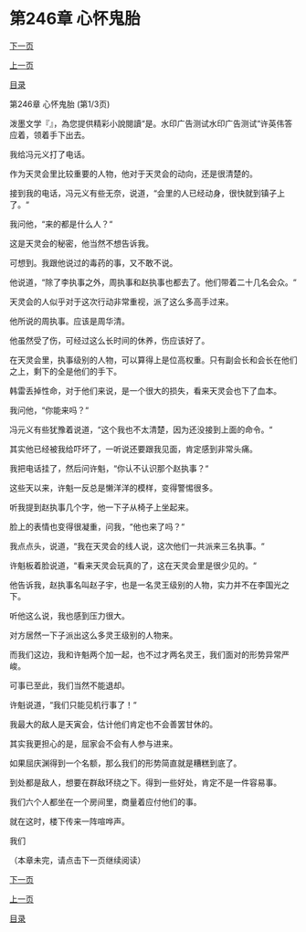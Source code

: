 <h1>第246章  心怀鬼胎</h1>
            <div><p><a href="./0736_%E7%AC%AC246%E7%AB%A0_%E5%BF%83%E6%80%80%E9%AC%BC%E8%83%8E.md">下一页</a></p><p><a href="./0734_%E7%AC%AC245%E7%AB%A0_%E9%AC%BC%E9%97%A8%E5%B4%96.md">上一页</a></p><p><a href="../">目录</a></p></div>
            <div><p>第246章  心怀鬼胎 (第1/3页)</p><p>泼墨文学『』，為您提供精彩小說閱讀“是。水印广告测试水印广告测试“许英伟答应着，领着手下出去。</p><p>我给冯元义打了电话。</p><p>作为天灵会里比较重要的人物，他对于天灵会的动向，还是很清楚的。</p><p>接到我的电话，冯元义有些无奈，说道，“会里的人已经动身，很快就到镇子上了。“</p><p>我问他，“来的都是什么人？“</p><p>这是天灵会的秘密，他当然不想告诉我。</p><p>可想到。我跟他说过的毒药的事，又不敢不说。</p><p>他说道，“除了李执事之外，周执事和赵执事也都去了。他们带着二十几名会众。“</p><p>天灵会的人似乎对于这次行动非常重视，派了这么多高手过来。</p><p>他所说的周执事。应该是周华清。</p><p>他虽然受了伤，可经过这么长时间的休养，伤应该好了。</p><p>在天灵会里，执事级别的人物，可以算得上是位高权重。只有副会长和会长在他们之上，剩下的全是他们的手下。</p><p>韩雷丢掉性命，对于他们来说，是一个很大的损失，看来天灵会也下了血本。</p><p>我问他，“你能来吗？“</p><p>冯元义有些犹豫着说道，“这个我也不太清楚，因为还没接到上面的命令。“</p><p>其实他已经被我给吓坏了，一听说还要跟我见面，肯定感到非常头痛。</p><p>我把电话挂了，然后问许魁，“你认不认识那个赵执事？“</p><p>这些天以来，许魁一反总是懒洋洋的模样，变得警惕很多。</p><p>听我提到赵执事几个字，他一下子从椅子上坐起来。</p><p>脸上的表情也变得很凝重，问我，“他也来了吗？“</p><p>我点点头，说道，“我在天灵会的线人说，这次他们一共派来三名执事。“</p><p>许魁板着脸说道，“看来天灵会玩真的了，这在天灵会里是很少见的。“</p><p>他告诉我，赵执事名叫赵子宇，也是一名灵王级别的人物，实力并不在李国光之下。</p><p>听他这么说，我也感到压力很大。</p><p>对方居然一下子派出这么多灵王级别的人物来。</p><p>而我们这边，我和许魁两个加一起，也不过才两名灵王，我们面对的形势异常严峻。</p><p>可事已至此，我们当然不能退却。</p><p>许魁说道，“我们只能见机行事了！“</p><p>我最大的敌人是天寅会，估计他们肯定也不会善罢甘休的。</p><p>其实我更担心的是，屈家会不会有人参与进来。</p><p>如果屈庆渊得到一个名额，那么我们的形势简直就是糟糕到底了。</p><p>到处都是敌人，想要在群敌环绕之下。得到一些好处，肯定不是一件容易事。</p><p>我们六个人都坐在一个房间里，商量着应付他们的事。</p><p>就在这时，楼下传来一阵喧哗声。</p><p>我们</p><p>（本章未完，请点击下一页继续阅读）</p></div>
            <div><p><a href="./0736_%E7%AC%AC246%E7%AB%A0_%E5%BF%83%E6%80%80%E9%AC%BC%E8%83%8E.md">下一页</a></p><p><a href="./0734_%E7%AC%AC245%E7%AB%A0_%E9%AC%BC%E9%97%A8%E5%B4%96.md">上一页</a></p><p><a href="../">目录</a></p></div>